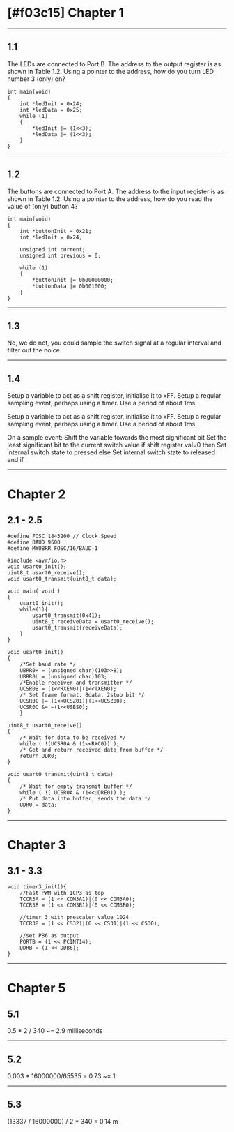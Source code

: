 # [#f03c15] Chapter 1
_______________________________________________________________________________________________________________
## 1.1
The LEDs are connected to Port B. The address to the output register is as shown in Table 1.2.
Using a pointer to the address, how do you turn LED number 3 (only) on?
```
int main(void)
{
	int *ledInit = 0x24;
	int *ledData = 0x25;
	while (1)
	{
		*ledInit |= (1<<3);
		*ledData |= (1<<3);
	}
}
```
____________________________________________________________________________________________________________
## 1.2
The buttons are connected to Port A. The address to the input register is as shown in Table 1.2.
Using a pointer to the address, how do you read the value of (only) button 4?
```
int main(void)
{
	int *buttonInit = 0x21;
	int *ledInit = 0x24;
	
	unsigned int current;
	unsigned int previous = 0;
	
    while (1) 
    {
		*buttonInit |= 0b00000000;
		*buttonData |= 0b001000;
    }
}
```
_______________________________________________________________________________________________________________
## 1.3
No, we do not, you could sample the switch signal at a regular interval and filter out the noice.
_______________________________________________________________________________________________________________
## 1.4
Setup a variable to act as a shift register, initialise it to xFF.
  Setup a regular sampling event, perhaps using a timer. Use a period of about 1ms.

Setup a variable to act as a shift register, initialise it to xFF.
Setup a regular sampling event, perhaps using a timer. Use a period of about 1ms.

On a sample event:
    Shift the variable towards the most significant bit
    Set the least significant bit to the current switch value
     if shift register val=0 then
      Set internal switch state to pressed
    else
      Set internal switch state to released
   end if
_______________________________________________________________________________________________________________
# Chapter 2
## 2.1 - 2.5
```
#define FOSC 1843200 // Clock Speed
#define BAUD 9600
#define MYUBRR FOSC/16/BAUD-1

#include <avr/io.h>
void usart0_init();
uint8_t usart0_receive();
void usart0_transmit(uint8_t data);

void main( void )
{
	usart0_init();
	while(1){
		usart0_transmit(0x41);
		uint8_t receiveData = usart0_receive();
		usart0_transmit(receiveData);
	}
}

void usart0_init()
{
	/*Set baud rate */
	UBRR0H = (unsigned char)(103>>8);
	UBRR0L = (unsigned char)103;
	/*Enable receiver and transmitter */
	UCSR0B = (1<<RXEN0)|(1<<TXEN0);
	/* Set frame format: 8data, 2stop bit */
	UCSR0C |= (1<<UCSZ01)|(1<<UCSZ00);
	UCSR0C &= ~(1<<USBS0);
	}

uint8_t usart0_receive()
{
	/* Wait for data to be received */
	while ( !(UCSR0A & (1<<RXC0)) );
	/* Get and return received data from buffer */
	return UDR0;
}

void usart0_transmit(uint8_t data)
{
	/* Wait for empty transmit buffer */
	while ( !( UCSR0A & (1<<UDRE0)) );
	/* Put data into buffer, sends the data */
	UDR0 = data;
}
```
_______________________________________________________________________________________________________________
# Chapter 3
## 3.1 - 3.3
```
void timer3_init(){
	//Fast PWM with ICP3 as top
	TCCR3A = (1 << COM3A1)|(0 << COM3A0);
	TCCR3B = (1 << COM3B1)|(0 << COM3B0);

	//timer 3 with prescaler value 1024
	TCCR3B = (1 << CS32)|(0 << CS31)|(1 << CS30);

	//set PB6 as output
	PORTB = (1 << PCINT14);
	DDRB = (1 << DDB6);
}
```
_______________________________________________________________________________________________________________
# Chapter 5
## 5.1
0.5 * 2 / 340 ~= 2.9 milliseconds
_______________________________________________________________________________________________________________
## 5.2
0.003 * 16000000/65535 = 0.73 ~= 1
_______________________________________________________________________________________________________________
## 5.3
(13337 / 16000000) / 2 * 340 = 0.14 m
